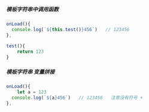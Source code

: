 ##### 模板字符串中调用函数

```js
onLoad(){
  console.log(`${this.test()}456`)   // 123456
},
  
test(){
	return 123
}
```



##### 模板字符串 变量拼接

```js
onLoad(){
	let a = 123
  console.log(`${a}456`)   // 123456   注意没有符号 +
},
```

